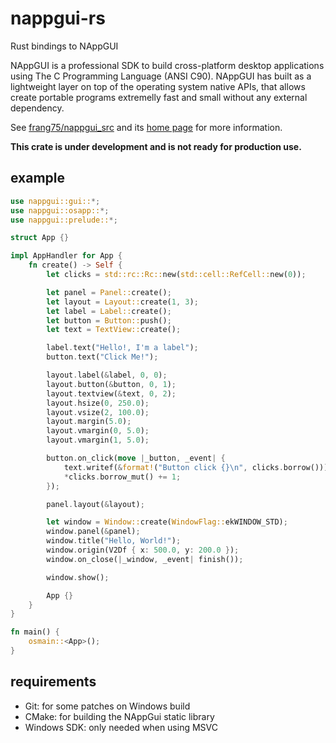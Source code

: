 # nappgui-rs

Rust bindings to NAppGUI

NAppGUI is a professional SDK to build cross-platform desktop applications using The C Programming Language (ANSI C90). NAppGUI has built as a lightweight layer on top of the operating system native APIs, that allows create portable programs extremelly fast and small without any external dependency.

See [frang75/nappgui_src](https://github.com/frang75/nappgui_src) and its [home page](https://nappgui.com/) for more information.

**This crate is under development and is not ready for production use.**

## example

```rust
use nappgui::gui::*;
use nappgui::osapp::*;
use nappgui::prelude::*;

struct App {}

impl AppHandler for App {
    fn create() -> Self {
        let clicks = std::rc::Rc::new(std::cell::RefCell::new(0));

        let panel = Panel::create();
        let layout = Layout::create(1, 3);
        let label = Label::create();
        let button = Button::push();
        let text = TextView::create();

        label.text("Hello!, I'm a label");
        button.text("Click Me!");

        layout.label(&label, 0, 0);
        layout.button(&button, 0, 1);
        layout.textview(&text, 0, 2);
        layout.hsize(0, 250.0);
        layout.vsize(2, 100.0);
        layout.margin(5.0);
        layout.vmargin(0, 5.0);
        layout.vmargin(1, 5.0);

        button.on_click(move |_button, _event| {
            text.writef(&format!("Button click {}\n", clicks.borrow()));
            *clicks.borrow_mut() += 1;
        });

        panel.layout(&layout);

        let window = Window::create(WindowFlag::ekWINDOW_STD);
        window.panel(&panel);
        window.title("Hello, World!");
        window.origin(V2Df { x: 500.0, y: 200.0 });
        window.on_close(|_window, _event| finish());

        window.show();

        App {}
    }
}

fn main() {
    osmain::<App>();
}
```


## requirements

 - Git: for some patches on Windows build
 - CMake: for building the NAppGui static library
 - Windows SDK: only needed when using MSVC


